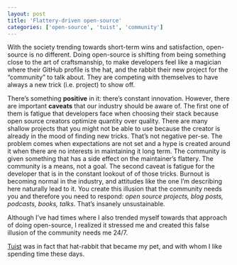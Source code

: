 ```yaml
---
layout: post
title: 'Flattery-driven open-source'
categories: ['open-source', 'tuist', 'community']
---
```


With the society trending towards short-term wins and satisfaction,
open-source is no different.
Doing open-source is shifting from being something close to the art of craftsmanship,
to make developers feel like a magician where their GitHub profile is the hat,
and the rabbit their new project for the “community” to talk about.
They are competing with themselves to have always a new trick (i.e. project) to show off.

There’s something **positive** in it:
there’s constant innovation.
However,
there are important **caveats** that our industry should be aware of.
The first one of them is fatigue that developers face when choosing their stack because open source creators optimize quantity over quality.
There are many shallow projects that you might not be able to use because the creator is already in the mood of finding new tricks.
That’s not negative per-se.
The problem comes when expectations are not set and a hype is created around it when there are no interests in maintaining it long term.
The community is given something that has a side effect on the maintainer’s flattery.
The community is a means, not a goal.
The second caveat is fatigue for the developer that is in the constant lookout of of those tricks.
Burnout is becoming normal in the industry,
and attitudes like the one I’m describing here naturally lead to it.
You create this illusion that the community needs you and therefore you need to respond:
_open source projects, blog posts, podcasts, books, talks_.
That’s insanely unsustainable.

Although I’ve had times where I also trended myself towards that approach of doing open-source,
I realized it stressed me and created this false illusion of the community needs me 24/7.

[Tuist](https://tuist.io) was in fact that hat-rabbit that became my pet,
and with whom I like spending time these days.
